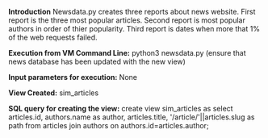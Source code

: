 **Introduction** 
Newsdata.py creates three reports about news website.
First report is the three most popular articles.
Second report is most popular authors in order of thier popularity.
Third report is dates when more that 1% of the web requests failed.



**Execution from VM Command Line:**
python3 newsdata.py
(ensure that news database has been updated with the new view)


**Input parameters for execution:**
None


**View Created:** sim_articles

**SQL query for creating the view:** 
create view sim_articles as select articles.id, authors.name as author, 
articles.title, '/article/'||articles.slug as path from articles join authors
on authors.id=articles.author;

